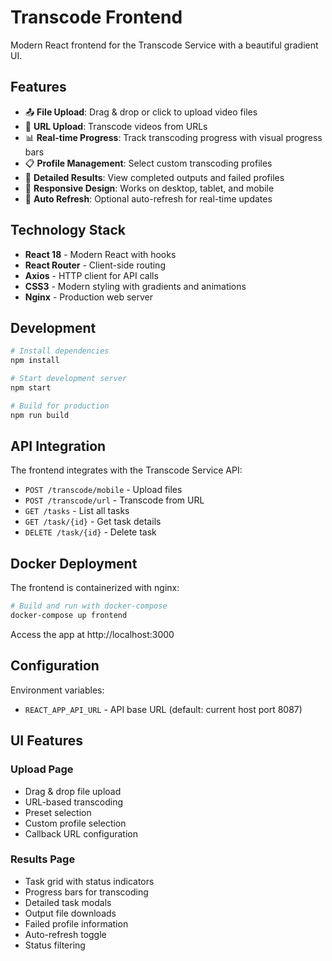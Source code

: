 # Transcode Frontend

Modern React frontend for the Transcode Service with a beautiful gradient UI.

## Features

- 📤 **File Upload**: Drag & drop or click to upload video files
- 🔗 **URL Upload**: Transcode videos from URLs
- 📊 **Real-time Progress**: Track transcoding progress with visual progress bars
- 📋 **Profile Management**: Select custom transcoding profiles
- 🎯 **Detailed Results**: View completed outputs and failed profiles
- 📱 **Responsive Design**: Works on desktop, tablet, and mobile
- 🔄 **Auto Refresh**: Optional auto-refresh for real-time updates

## Technology Stack

- **React 18** - Modern React with hooks
- **React Router** - Client-side routing
- **Axios** - HTTP client for API calls
- **CSS3** - Modern styling with gradients and animations
- **Nginx** - Production web server

## Development

```bash
# Install dependencies
npm install

# Start development server
npm start

# Build for production
npm run build
```

## API Integration

The frontend integrates with the Transcode Service API:

- `POST /transcode/mobile` - Upload files
- `POST /transcode/url` - Transcode from URL
- `GET /tasks` - List all tasks
- `GET /task/{id}` - Get task details
- `DELETE /task/{id}` - Delete task

## Docker Deployment

The frontend is containerized with nginx:

```bash
# Build and run with docker-compose
docker-compose up frontend
```

Access the app at http://localhost:3000

## Configuration

Environment variables:

- `REACT_APP_API_URL` - API base URL (default: current host port 8087)

## UI Features

### Upload Page
- Drag & drop file upload
- URL-based transcoding
- Preset selection
- Custom profile selection
- Callback URL configuration

### Results Page
- Task grid with status indicators
- Progress bars for transcoding
- Detailed task modals
- Output file downloads
- Failed profile information
- Auto-refresh toggle
- Status filtering